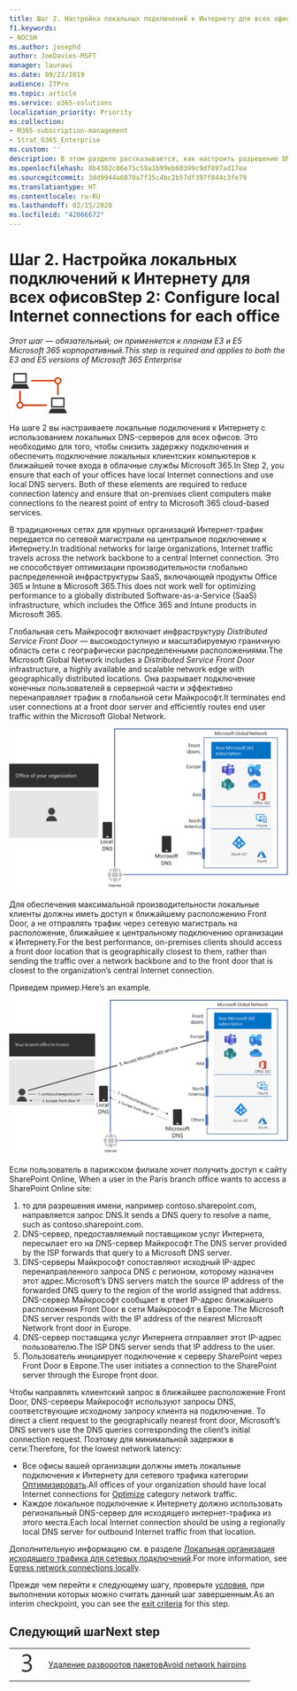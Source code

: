```yaml
---
title: Шаг 2. Настройка локальных подключений к Интернету для всех офисов
f1.keywords:
- NOCSH
ms.author: josephd
author: JoeDavies-MSFT
manager: laurawi
ms.date: 09/23/2019
audience: ITPro
ms.topic: article
ms.service: o365-solutions
localization_priority: Priority
ms.collection:
- M365-subscription-management
- Strat_O365_Enterprise
ms.custom: ''
description: В этом разделе рассказывается, как настроить разрешение DNS для повышения производительности.
ms.openlocfilehash: 8b4302c06e75c59a1b99eb60399c9df897ad17ea
ms.sourcegitcommit: 3dd9944a6070a7f35c4bc2b57df397f844c3fe79
ms.translationtype: HT
ms.contentlocale: ru-RU
ms.lasthandoff: 02/15/2020
ms.locfileid: "42066672"
---
```

# <a name="step-2-configure-local-internet-connections-for-each-office"></a><span data-ttu-id="a841d-103">Шаг 2. Настройка локальных подключений к Интернету для всех офисов</span><span class="sxs-lookup"><span data-stu-id="a841d-103">Step 2: Configure local Internet connections for each office</span></span>

<span data-ttu-id="a841d-104">*Этот шаг — обязательный; он применяется к планам E3 и E5 Microsoft 365 корпоративный.*</span><span class="sxs-lookup"><span data-stu-id="a841d-104">*This step is required and applies to both the E3 and E5 versions of Microsoft 365 Enterprise*</span></span>

![Этап 1. Сеть](../media/deploy-foundation-infrastructure/networking_icon-small.png)

<span data-ttu-id="a841d-p101">На шаге 2 вы настраиваете локальные подключения к Интернету с использованием локальных DNS-серверов для всех офисов. Это необходимо для того, чтобы снизить задержку подключения и обеспечить подключение локальных клиентских компьютеров к ближайшей точке входа в облачные службы Microsoft 365.</span><span class="sxs-lookup"><span data-stu-id="a841d-p101">In Step 2, you ensure that each of your offices have local Internet connections and use local DNS servers. Both of these elements are required to reduce connection latency and ensure that on-premises client computers make connections to the nearest point of entry to Microsoft 365 cloud-based services.</span></span>

<span data-ttu-id="a841d-108">В традиционных сетях для крупных организаций Интернет-трафик передается по сетевой магистрали на центральное подключение к Интернету.</span><span class="sxs-lookup"><span data-stu-id="a841d-108">In traditional networks for large organizations, Internet traffic travels across the network backbone to a central Internet connection.</span></span> <span data-ttu-id="a841d-109">Это не способствует оптимизации производительности глобально распределенной инфраструктуры SaaS, включающей продукты Office 365 и Intune в Microsoft 365.</span><span class="sxs-lookup"><span data-stu-id="a841d-109">This does not work well for optimizing performance to a globally distributed Software-as-a-Service (SaaS) infrastructure, which includes the Office 365 and Intune products in Microsoft 365.</span></span>

<span data-ttu-id="a841d-110">Глобальная сеть Майкрософт включает инфраструктуру *Distributed Service Front Door* — высокодоступную и масштабируемую граничную область сети с географически распределенными расположениями.</span><span class="sxs-lookup"><span data-stu-id="a841d-110">The Microsoft Global Network includes a *Distributed Service Front Door* infrastructure, a highly available and scalable network edge with geographically distributed locations.</span></span> <span data-ttu-id="a841d-111">Она разрывает подключение конечных пользователей в серверной части и эффективно перенаправляет трафик в глобальной сети Майкрософт.</span><span class="sxs-lookup"><span data-stu-id="a841d-111">It terminates end user connections at a front door server and efficiently routes end user traffic within the Microsoft Global Network.</span></span>

![Глобальная сеть Майкрософт](../media/networking-dns-resolution-same-location/microsoft-global-network.png)

<span data-ttu-id="a841d-113">Для обеспечения максимальной производительности локальные клиенты должны иметь доступ к ближайшему расположению Front Door, а не отправлять трафик через сетевую магистраль на расположение, ближайшее к центральному подключению организации к Интернету.</span><span class="sxs-lookup"><span data-stu-id="a841d-113">For the best performance, on-premises clients should access a front door location that is geographically closest to them, rather than sending the traffic over a network backbone and to the front door that is closest to the organization’s central Internet connection.</span></span>

<span data-ttu-id="a841d-114">Приведем пример.</span><span class="sxs-lookup"><span data-stu-id="a841d-114">Here’s an example.</span></span>

![Пример использования глобальной сети Майкрософт](../media/networking-dns-resolution-same-location/microsoft-global-network-example.png)

<span data-ttu-id="a841d-116">Если пользователь в парижском филиале хочет получить доступ к сайту SharePoint Online, </span><span class="sxs-lookup"><span data-stu-id="a841d-116">When a user in the Paris branch office wants to access a SharePoint Online site:</span></span>

1. <span data-ttu-id="a841d-117">то для разрешения имени, например contoso.sharepoint.com, направляется запрос DNS.</span><span class="sxs-lookup"><span data-stu-id="a841d-117">It sends a DNS query to resolve a name, such as contoso.sharepoint.com.</span></span> 
2. <span data-ttu-id="a841d-118">DNS-сервер, предоставляемый поставщиком услуг Интернета, пересылает его на DNS-сервер Майкрософт.</span><span class="sxs-lookup"><span data-stu-id="a841d-118">The DNS server provided by the ISP forwards that query to a Microsoft DNS server.</span></span>
3. <span data-ttu-id="a841d-119">DNS-серверы Майкрософт сопоставляют исходный IP-адрес перенаправленного запроса DNS с регионом, которому назначен этот адрес.</span><span class="sxs-lookup"><span data-stu-id="a841d-119">Microsoft’s DNS servers match the source IP address of the forwarded DNS query to the region of the world assigned that address.</span></span> <span data-ttu-id="a841d-120">DNS-сервер Майкрософт сообщает в ответ IP-адрес ближайшего расположения Front Door в сети Майкрософт в Европе.</span><span class="sxs-lookup"><span data-stu-id="a841d-120">The Microsoft DNS server responds with the IP address of the nearest Microsoft Network front door in Europe.</span></span>
4. <span data-ttu-id="a841d-121">DNS-сервер поставщика услуг Интернета отправляет этот IP-адрес пользователю.</span><span class="sxs-lookup"><span data-stu-id="a841d-121">The ISP DNS server sends that IP address to the user.</span></span>
5. <span data-ttu-id="a841d-122">Пользователь инициирует подключение к серверу SharePoint через Front Door в Европе.</span><span class="sxs-lookup"><span data-stu-id="a841d-122">The user initiates a connection to the SharePoint server through the Europe front door.</span></span>

<span data-ttu-id="a841d-123">Чтобы направлять клиентский запрос в ближайшее расположение Front Door, DNS-серверы Майкрософт используют запросы DNS, соответствующие исходному запросу клиента на подключение. </span><span class="sxs-lookup"><span data-stu-id="a841d-123">To direct a client request to the geographically nearest front door, Microsoft’s DNS servers use the DNS queries corresponding the client’s initial connection request.</span></span> <span data-ttu-id="a841d-124">Поэтому для минимальной задержки в сети:</span><span class="sxs-lookup"><span data-stu-id="a841d-124">Therefore, for the lowest network latency:</span></span>

- <span data-ttu-id="a841d-125">Все офисы вашей организации должны иметь локальные подключения к Интернету для сетевого трафика категории [Оптимизировать](https://docs.microsoft.com/office365/enterprise/office-365-network-connectivity-principles#new-office-365-endpoint-categories).</span><span class="sxs-lookup"><span data-stu-id="a841d-125">All offices of your organization should have local Internet connections for [Optimize](https://docs.microsoft.com/office365/enterprise/office-365-network-connectivity-principles#new-office-365-endpoint-categories) category network traffic.</span></span>
- <span data-ttu-id="a841d-126">Каждое локальное подключение к Интернету должно использовать региональный DNS-сервер для исходящего интернет-трафика из этого места.</span><span class="sxs-lookup"><span data-stu-id="a841d-126">Each local Internet connection should be using a regionally local DNS server for outbound Internet traffic from that location.</span></span>

<span data-ttu-id="a841d-127">Дополнительную информацию см. в разделе [Локальная организация исходящего трафика для сетевых подключений](https://docs.microsoft.com/office365/enterprise/office-365-network-connectivity-principles#egress-network-connections-locally).</span><span class="sxs-lookup"><span data-stu-id="a841d-127">For more information, see [Egress network connections locally](https://docs.microsoft.com/office365/enterprise/office-365-network-connectivity-principles#egress-network-connections-locally).</span></span> 

<span data-ttu-id="a841d-128">Прежде чем перейти к следующему шагу, проверьте [условия](networking-exit-criteria.md#crit-networking-step2), при выполнении которых можно считать данный шаг завершенным.</span><span class="sxs-lookup"><span data-stu-id="a841d-128">As an interim checkpoint, you can see the [exit criteria](networking-exit-criteria.md#crit-networking-step2) for this step.</span></span>

## <a name="next-step"></a><span data-ttu-id="a841d-129">Следующий шаг</span><span class="sxs-lookup"><span data-stu-id="a841d-129">Next step</span></span>

|||
|:-------|:-----|
|![Шаг 3](../media/stepnumbers/Step3.png)|[<span data-ttu-id="a841d-131">Удаление разворотов пакетов</span><span class="sxs-lookup"><span data-stu-id="a841d-131">Avoid network hairpins</span></span>](networking-avoid-network-hairpins.md)|
